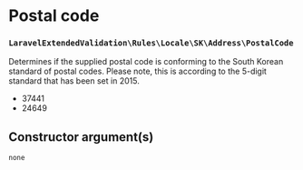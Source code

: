 # Postal code
### `LaravelExtendedValidation\Rules\Locale\SK\Address\PostalCode`

Determines if the supplied postal code is conforming to the South Korean standard of postal codes.
Please note, this is according to the 5-digit standard that has been set in 2015.

- 37441
- 24649

## Constructor argument(s)

```php
none
```